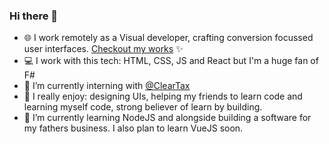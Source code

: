 ### Hi there 👋

- :globe_with_meridians: I work remotely as a Visual developer, crafting conversion focussed user interfaces. [Checkout my works](http://zeshhaan.webflow.io/) ✨
- :computer: I work with this tech: HTML, CSS, JS and React but I'm a huge fan of F#
- 🔭 I’m currently interning with [@ClearTax](https://github.com/ClearTax)
- :zany_face: I really enjoy: designing UIs, helping my friends to learn code and learning myself code, strong believer of learn by building.
- 🌱 I’m currently learning NodeJS and alongside building a software for my fathers business. I also plan to learn VueJS soon.

<!--
**zeshhaan/zeshhaan** is a ✨ _special_ ✨ repository because its `README.md` (this file) appears on your GitHub profile.

Here are some ideas to get you started:

- 🔭 I’m currently working on ...
- :globe_with_meridians:

- 👯 I’m looking to collaborate on ...
- 🤔 I’m looking for help with ...
- 💬 Ask me about ...
- 📫 How to reach me: ...
- 📜 Checkout my [portfolio](https://read.cv/zeeshan) to learn more
- ⚡ Fun fact: I am yearning to learn F# code.
- - 🤔 I’m looking for help with a NextJS project mapping data from a JSON file. Still figuring it out 😇
- 😄 Pronouns: ...
- ⚡ Fun fact: ...
-->
